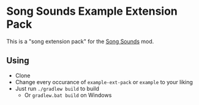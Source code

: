 # Song Sounds Example Extension Pack

This is a "song extension pack" for the [Song Sounds](https://gitlab.com/ytg123-mods/song-sounds/-/wikis/) mod.

## Using
* Clone
* Change every occurance of `example-ext-pack` or `example` to your liking
* Just run `./gradlew build` to build
	* Or `gradlew.bat build` on Windows

